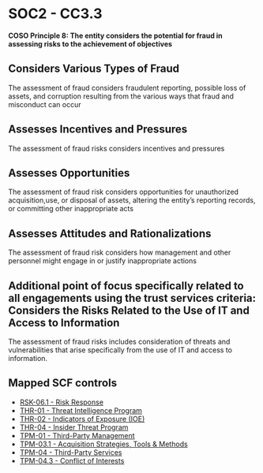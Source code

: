 # SOC2 - CC3.3
**COSO Principle 8: The entity considers the potential for fraud in assessing risks to the achievement of objectives**
## Considers Various Types of Fraud
The assessment of fraud considers fraudulent reporting, possible loss of assets, and corruption resulting from the various ways that fraud and misconduct can occur
## Assesses Incentives and Pressures
The assessment of fraud risks considers incentives and pressures
## Assesses Opportunities
The assessment of fraud risk considers opportunities for unauthorized acquisition,use, or disposal of assets, altering the entity’s reporting records, or committing other inappropriate acts
## Assesses Attitudes and Rationalizations
The assessment of fraud risk considers how management and other personnel might engage in or justify inappropriate actions
## Additional point of focus specifically related to all engagements using the trust services criteria: Considers the Risks Related to the Use of IT and Access to Information
The assessment of fraud risks includes consideration of threats and vulnerabilities that arise specifically from the use of IT and access to information.
## Mapped SCF controls
- [RSK-06.1 - Risk Response](../scf/rsk-061-riskresponse.md)
- [THR-01 - Threat Intelligence Program](../scf/thr-01-threatintelligenceprogram.md)
- [THR-02 - Indicators of Exposure (IOE)](../scf/thr-02-indicatorsofexposure(ioe).md)
- [THR-04 - Insider Threat Program](../scf/thr-04-insiderthreatprogram.md)
- [TPM-01 - Third-Party Management](../scf/tpm-01-third-partymanagement.md)
- [TPM-03.1 - Acquisition Strategies, Tools & Methods](../scf/tpm-031-acquisitionstrategies,tools&methods.md)
- [TPM-04 - Third-Party Services](../scf/tpm-04-third-partyservices.md)
- [TPM-04.3 - Conflict of Interests](../scf/tpm-043-conflictofinterests.md)